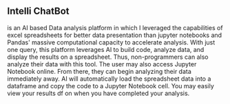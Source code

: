 ## Intelli ChatBot

is an AI based Data analysis platform in which I leveraged the capabilities of excel spreadsheets for better data presentation than jupyter notebooks and Pandas' massive computational capacity to accelerate analysis. With just one query, this platform leverages AI to build code, analyze data, and display the results on a spreadsheet. Thus, non-programmers can also analyze their data with this tool. The user may also access Jupyter Notebook online. From there, they can begin analyzing their data immediately away. AI will automatically load the spreadsheet data into a dataframe and copy the code to a Jupyter Notebook cell. You may easily view your results df on when you have completed your analysis.
